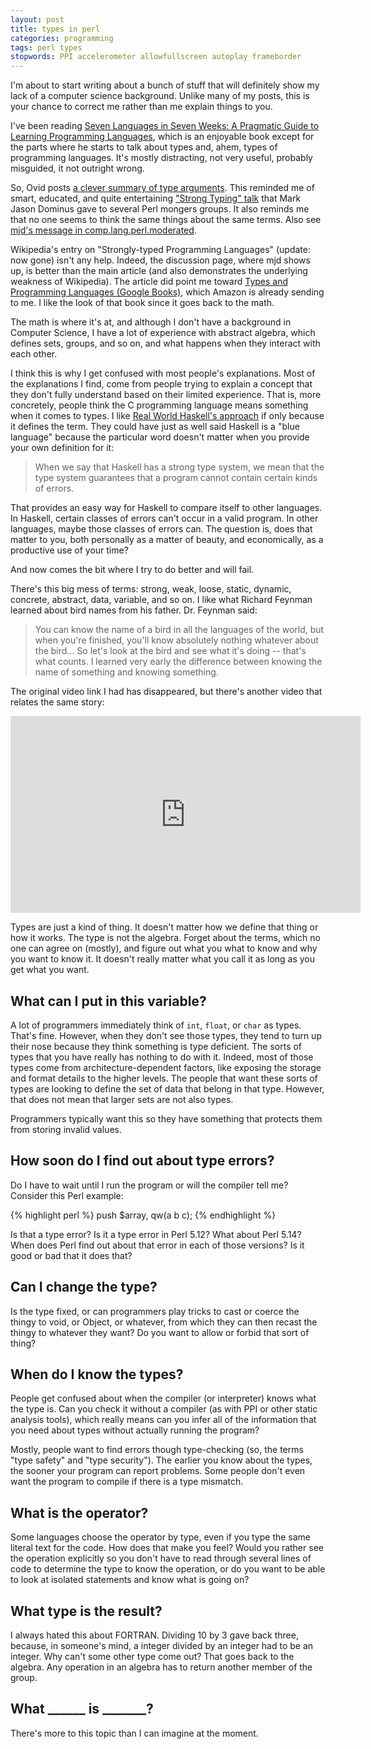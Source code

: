```yaml
---
layout: post
title: types in perl
categories: programming
tags: perl types
stopwords: PPI accelerometer allowfullscreen autoplay frameborder
---
```


I'm about to start writing about a bunch of stuff that will definitely show my lack of a computer science background. Unlike many of my posts, this is your chance to correct me rather than me explain things to you.

I've been reading [Seven Languages in Seven Weeks: A Pragmatic Guide to Learning Programming Languages](https://amzn.to/2tDwqJJ), which is an enjoyable book except for the parts where he starts to talk about types and, ahem, types of programming languages. It's mostly distracting, not very useful, probably misguided, it not outright wrong.

So, Ovid posts [a clever summary of type arguments](http://blogs.perl.org/users/ovid/2010/07/static-and-dynamic-typing.html). This reminded me of smart, educated, and quite entertaining ["Strong Typing" talk](http://perl.plover.com/yak/typing/notes.html) that Mark Jason Dominus gave to several Perl mongers groups. It also reminds me that no one seems to think the same things about the same terms. Also see [mjd's message in comp.lang.perl.moderated](http://groups.google.com/group/comp.lang.perl.moderated/msg/89b5f256ea7bfadb?pli=1).

Wikipedia's entry on "Strongly-typed Programming Languages" (update: now gone) isn't any help. Indeed, the discussion page, where mjd shows up, is better than the main article (and also demonstrates the underlying weakness of Wikipedia). The article did point me toward [Types and Programming Languages (Google Books)](http://books.google.com/books?id=ti6zoAC9Ph8C), which Amazon is already sending to me. I like the look of that book since it goes back to the math.

The math is where it's at, and although I don't have a background in Computer Science, I have a lot of experience with abstract algebra, which defines sets, groups, and so on, and what happens when they interact with each other.

I think this is why I get confused with most people's explanations. Most of the explanations I find, come from people trying to explain a concept that they don't fully understand based on their limited experience. That is, more concretely, people think the C programming language means something when it comes to types. I like [Real World Haskell's approach](http://book.realworldhaskell.org/read/types-and-functions.html) if only because it defines the term. They could have just as well said Haskell is a "blue language" because the particular word doesn't matter when you provide your own definition for it:

>When we say that Haskell has a strong type system, we mean that the type system guarantees that a program cannot contain certain kinds of errors.

That provides an easy way for Haskell to compare itself to other languages. In Haskell, certain classes of errors can't occur in a valid program. In other languages, maybe those classes of errors can. The question is, does that matter to you, both personally as a matter of beauty, and economically, as a productive use of your time?

And now comes the bit where I try to do better and will fail.

There's this big mess of terms: strong, weak, loose, static, dynamic, concrete, abstract, data, variable, and so on. I like what Richard Feynman learned about bird names from his father. Dr. Feynman said:

> You can know the name of a bird in all the languages of the world, but when you're finished, you'll know absolutely nothing whatever about the bird... So let's look at the bird and see what it's doing -- that's what counts. I learned very early the difference between knowing the name of something and knowing something.

The original video link I had has disappeared, but there's another video that relates the same story:

<div align="youtube">
<iframe width="560" height="315" src="https://www.youtube.com/embed/lFIYKmos3-s" frameborder="0" allow="accelerometer; autoplay; encrypted-media; gyroscope; picture-in-picture" allowfullscreen></iframe>
</div>

Types are just a kind of thing. It doesn't matter how we define that thing or how it works. The type is not the algebra. Forget about the terms, which no one can agree on (mostly), and figure out what you what to know and why you want to know it. It doesn't really matter what you call it as long as you get what you want.

## What can I put in this variable?

A lot of programmers immediately think of `int`, `float`, or `char` as types. That's fine. However, when they don't see those types, they tend to turn up their nose because they think something is type deficient. The sorts of types that you have really has nothing to do with it. Indeed, most of those types come from architecture-dependent factors, like exposing the storage and format details to the higher levels. The people that want these sorts of types are looking to define the set of data that belong in that type. However, that does not mean that larger sets are not also types.

Programmers typically want this so they have something that protects them from storing invalid values.

## How soon do I find out about type errors?

Do I have to wait until I run the program or will the compiler tell me? Consider this Perl example:

{% highlight perl %}
push $array, qw(a b c);
{% endhighlight %}

Is that a type error? Is it a type error in Perl 5.12? What about Perl 5.14? When does Perl find out about that error in each of those versions? Is it good or bad that it does that?

## Can I change the type?

Is the type fixed, or can programmers play tricks to cast or coerce the thingy to void, or Object, or whatever, from which they can then recast the thingy to whatever they want? Do you want to allow or forbid that sort of thing?

## When do I know the types?

People get confused about when the compiler (or interpreter) knows what the type is. Can you check it without a compiler (as with PPI or other static analysis tools), which really means can you infer all of the information that you need about types without actually running the program?

Mostly, people want to find errors though type-checking (so, the terms "type safety" and "type security"). The earlier you know about the types, the sooner your program can report problems. Some people don't even want the program to compile if there is a type mismatch.

## What is the operator?

Some languages choose the operator by type, even if you type the same literal text for the code. How does that make you feel? Would you rather see the operation explicitly so you don't have to read through several lines of code to determine the type to know the operation, or do you want to be able to look at isolated statements and know what is going on?

## What type is the result?

I always hated this about FORTRAN. Dividing 10 by 3 gave back three, because, in someone's mind, a integer divided by an integer had to be an integer. Why can't some other type come out? That goes back to the algebra. Any operation in an algebra has to return another member of the group.

## What ______ is _______?

There's more to this topic than I can imagine at the moment.
